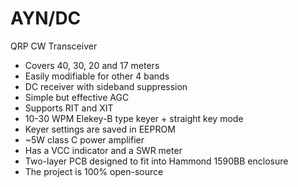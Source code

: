 # AYN/DC

QRP CW Transceiver

* Covers 40, 30, 20 and 17 meters
* Easily modifiable for other 4 bands
* DC receiver with sideband suppression
* Simple but effective AGC
* Supports RIT and XIT
* 10-30 WPM Elekey-B type keyer + straight key mode
* Keyer settings are saved in EEPROM
* ~5W class C power amplifier
* Has a VCC indicator and a SWR meter
* Two-layer PCB designed to fit into Hammond 1590BB enclosure
* The project is 100% open-source
